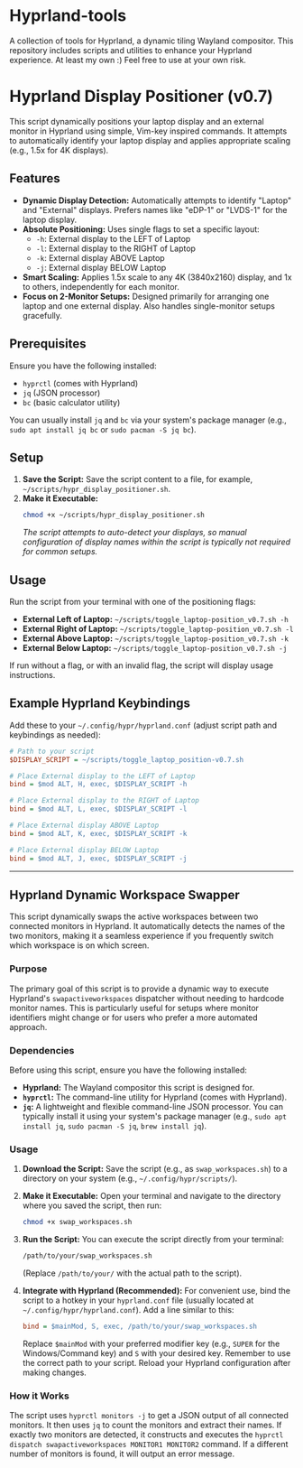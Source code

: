 # Hyprland-tools

A collection of tools for Hyprland, a dynamic tiling Wayland compositor. This repository includes scripts and utilities to enhance your Hyprland experience. At least my own :) Feel free to use at your own risk.



# Hyprland Display Positioner (v0.7)

This script dynamically positions your laptop display and an external monitor in Hyprland using simple, Vim-key inspired commands. It attempts to automatically identify your laptop display and applies appropriate scaling (e.g., 1.5x for 4K displays).

## Features

* **Dynamic Display Detection:** Automatically attempts to identify "Laptop" and "External" displays. Prefers names like "eDP-1" or "LVDS-1" for the laptop display.
* **Absolute Positioning:** Uses single flags to set a specific layout:
    * `-h`: External display to the LEFT of Laptop
    * `-l`: External display to the RIGHT of Laptop
    * `-k`: External display ABOVE Laptop
    * `-j`: External display BELOW Laptop
* **Smart Scaling:** Applies 1.5x scale to any 4K (3840x2160) display, and 1x to others, independently for each monitor.
* **Focus on 2-Monitor Setups:** Designed primarily for arranging one laptop and one external display. Also handles single-monitor setups gracefully.

## Prerequisites

Ensure you have the following installed:
* `hyprctl` (comes with Hyprland)
* `jq` (JSON processor)
* `bc` (basic calculator utility)

You can usually install `jq` and `bc` via your system's package manager (e.g., `sudo apt install jq bc` or `sudo pacman -S jq bc`).

## Setup

1.  **Save the Script:** Save the script content to a file, for example, `~/scripts/hypr_display_positioner.sh`.
2.  **Make it Executable:**
    ```bash
    chmod +x ~/scripts/hypr_display_positioner.sh
    ```
    *The script attempts to auto-detect your displays, so manual configuration of display names within the script is typically not required for common setups.*

## Usage

Run the script from your terminal with one of the positioning flags:

* **External Left of Laptop:**
    `~/scripts/toggle_laptop-position_v0.7.sh -h`
* **External Right of Laptop:**
    `~/scripts/toggle_laptop-position_v0.7.sh -l`
* **External Above Laptop:**
    `~/scripts/toggle_laptop-position_v0.7.sh -k`
* **External Below Laptop:**
    `~/scripts/toggle_laptop-position_v0.7.sh -j`

If run without a flag, or with an invalid flag, the script will display usage instructions.

## Example Hyprland Keybindings

Add these to your `~/.config/hypr/hyprland.conf` (adjust script path and keybindings as needed):

```ini
# Path to your script
$DISPLAY_SCRIPT = ~/scripts/toggle_laptop_position-v0.7.sh

# Place External display to the LEFT of Laptop
bind = $mod ALT, H, exec, $DISPLAY_SCRIPT -h

# Place External display to the RIGHT of Laptop
bind = $mod ALT, L, exec, $DISPLAY_SCRIPT -l

# Place External display ABOVE Laptop
bind = $mod ALT, K, exec, $DISPLAY_SCRIPT -k

# Place External display BELOW Laptop
bind = $mod ALT, J, exec, $DISPLAY_SCRIPT -j
``` 


***





## Hyprland Dynamic Workspace Swapper

This script dynamically swaps the active workspaces between two connected monitors in Hyprland. It automatically detects the names of the two monitors, making it a seamless experience if you frequently switch which workspace is on which screen.

### Purpose

The primary goal of this script is to provide a dynamic way to execute Hyprland's `swapactiveworkspaces` dispatcher without needing to hardcode monitor names. This is particularly useful for setups where monitor identifiers might change or for users who prefer a more automated approach.

### Dependencies

Before using this script, ensure you have the following installed:

* **Hyprland:** The Wayland compositor this script is designed for.
* **`hyprctl`:** The command-line utility for Hyprland (comes with Hyprland).
* **`jq`:** A lightweight and flexible command-line JSON processor. You can typically install it using your system's package manager (e.g., `sudo apt install jq`, `sudo pacman -S jq`, `brew install jq`).

### Usage

1.  **Download the Script:**
    Save the script (e.g., as `swap_workspaces.sh`) to a directory on your system (e.g., `~/.config/hypr/scripts/`).

2.  **Make it Executable:**
    Open your terminal and navigate to the directory where you saved the script, then run:
    ```bash
    chmod +x swap_workspaces.sh
    ```

3.  **Run the Script:**
    You can execute the script directly from your terminal:
    ```bash
    /path/to/your/swap_workspaces.sh
    ```
    (Replace `/path/to/your/` with the actual path to the script).

4.  **Integrate with Hyprland (Recommended):**
    For convenient use, bind the script to a hotkey in your `hyprland.conf` file (usually located at `~/.config/hypr/hyprland.conf`). Add a line similar to this:
    ```ini
    bind = $mainMod, S, exec, /path/to/your/swap_workspaces.sh
    ```
    Replace `$mainMod` with your preferred modifier key (e.g., `SUPER` for the Windows/Command key) and `S` with your desired key. Remember to use the correct path to your script. Reload your Hyprland configuration after making changes.

### How it Works

The script uses `hyprctl monitors -j` to get a JSON output of all connected monitors. It then uses `jq` to count the monitors and extract their names. If exactly two monitors are detected, it constructs and executes the `hyprctl dispatch swapactiveworkspaces MONITOR1 MONITOR2` command. If a different number of monitors is found, it will output an error message.
